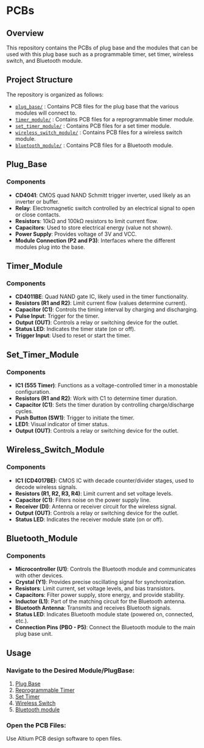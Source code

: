 # PCBs

## Overview
This repository contains the PCBs of plug base and the modules that can be used with this plug base such as a programmable timer, set timer, wireless switch, and Bluetooth module. 

## Project Structure
The repository is organized as follows:

- [`plug_base/`](#Plug_Base) : Contains PCB files for the plug base that the various modules will connect to.
- [`timer_module/`](#Timer_Module) : Contains PCB files for a reprogrammable timer module.
- [`set_timer_module/`](#Set_Timer_Module) : Contains PCB files for a set timer module.
- [`wireless_switch_module/`](#Wireless_Switch_Module) : Contains PCB files for a wireless switch module.
- [`bluetooth_module/`](#Bluetooth_Module) : Contains PCB files for a Bluetooth module.


## Plug_Base
### Components
- **CD4041**: CMOS quad NAND Schmitt trigger inverter, used likely as an inverter or buffer.
- **Relay**: Electromagnetic switch controlled by an electrical signal to open or close contacts.
- **Resistors**: 10kΩ and 100kΩ resistors to limit current flow.
- **Capacitors**: Used to store electrical energy (value not shown).
- **Power Supply**: Provides voltage of 3V and VCC.
- **Module Connection (P2 and P3)**: Interfaces where the different modules plug into the base.


## Timer_Module
### Components
- **CD4011BE**: Quad NAND gate IC, likely used in the timer functionality.
- **Resistors (R1 and R2)**: Limit current flow (values determine current).
- **Capacitor (C1)**: Controls the timing interval by charging and discharging.
- **Pulse Input**: Trigger for the timer.
- **Output (OUT)**: Controls a relay or switching device for the outlet.
- **Status LED**: Indicates the timer state (on or off).
- **Trigger Input**: Used to reset or start the timer.


## Set_Timer_Module
### Components
- **IC1 (555 Timer)**: Functions as a voltage-controlled timer in a monostable configuration.
- **Resistors (R1 and R2)**: Work with C1 to determine timer duration.
- **Capacitor (C1)**: Sets the timer duration by controlling charge/discharge cycles.
- **Push Button (SW1)**: Trigger to initiate the timer.
- **LED1**: Visual indicator of timer status.
- **Output (OUT)**: Controls a relay or switching device for the outlet.


## Wireless_Switch_Module
### Components
- **IC1 (CD4017BE)**: CMOS IC with decade counter/divider stages, used to decode wireless signals.
- **Resistors (R1, R2, R3, R4)**: Limit current and set voltage levels.
- **Capacitor (C1)**: Filters noise on the power supply line.
- **Receiver (DI)**: Antenna or receiver circuit for the wireless signal.
- **Output (OUT)**: Controls a relay or switching device for the outlet.
- **Status LED**: Indicates the receiver module state (on or off).


## Bluetooth_Module
### Components
- **Microcontroller (U1)**: Controls the Bluetooth module and communicates with other devices.
- **Crystal (Y1)**: Provides precise oscillating signal for synchronization.
- **Resistors**: Limit current, set voltage levels, and bias transistors.
- **Capacitors**: Filter power supply, store energy, and provide stability.
- **Inductor (L1)**: Part of the matching circuit for the Bluetooth antenna.
- **Bluetooth Antenna**: Transmits and receives Bluetooth signals.
- **Status LED**: Indicates Bluetooth module state (powered on, connected, etc.).
- **Connection Pins (PBO - P5)**: Connect the Bluetooth module to the main plug base unit.

## Usage
### **Navigate to the Desired Module/PlugBase**:
  1. [Plug Base](./1.%20Plug%20Base)
  2. [Reprogrammable Timer](./2.%20Reprogrammable%20Timer)
  4. [Set Timer](./3.%20Set%20Timer)
  5. [Wireless Switch](./4.%20Wireless%20Switch)
  6. [Bluetooth module](./5.%20Bluetooth%20module)

  
### **Open the PCB Files**:
Use Altium PCB design software to open files.

